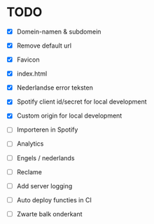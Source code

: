 # TODO

- [X] Domein-namen & subdomein
- [X] Remove default url
- [X] Favicon
- [X] index.html
- [X] Nederlandse error teksten
- [X] Spotify client id/secret for local development
- [X] Custom origin for local development

- [ ] Importeren in Spotify

- [ ] Analytics
- [ ] Engels / nederlands 
- [ ] Reclame
- [ ] Add server logging
- [ ] Auto deploy functies in CI
- [ ] Zwarte balk onderkant